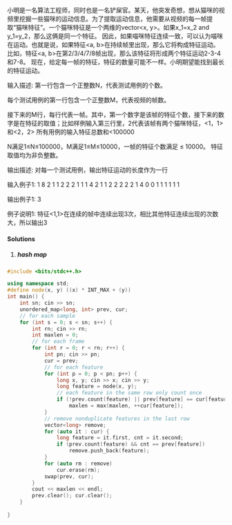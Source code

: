 小明是一名算法工程师，同时也是一名铲屎官。某天，他突发奇想，想从猫咪的视频里挖掘一些猫咪的运动信息。为了提取运动信息，他需要从视频的每一帧提取“猫咪特征”。一个猫咪特征是一个两维的vector<x, y>。如果x_1=x_2 and y_1=y_2，那么这俩是同一个特征。
因此，如果喵咪特征连续一致，可以认为喵咪在运动。也就是说，如果特征<a, b>在持续帧里出现，那么它将构成特征运动。比如，特征<a, b>在第2/3/4/7/8帧出现，那么该特征将形成两个特征运动2-3-4 和7-8。
现在，给定每一帧的特征，特征的数量可能不一样。小明期望能找到最长的特征运动。

输入描述:
第一行包含一个正整数N，代表测试用例的个数。

每个测试用例的第一行包含一个正整数M，代表视频的帧数。

接下来的M行，每行代表一帧。其中，第一个数字是该帧的特征个数，接下来的数字是在特征的取值；比如样例输入第三行里，2代表该帧有两个猫咪特征，<1，1>和<2，2>
所有用例的输入特征总数和<100000

N满足1≤N≤100000，M满足1≤M≤10000，一帧的特征个数满足 ≤ 10000。
特征取值均为非负整数。

输出描述:
对每一个测试用例，输出特征运动的长度作为一行

输入例子1:
1
8
2 1 1 2 2
2 1 1 1 4
2 1 1 2 2
2 2 2 1 4
0
0
1 1 1
1 1 1

输出例子1:
3

例子说明1:
特征<1,1>在连续的帧中连续出现3次，相比其他特征连续出现的次数大，所以输出3

#### Solutions

1. ##### hash map


```c++
#include <bits/stdc++.h>

using namespace std;
#define node(x, y) ((x) * INT_MAX + (y))
int main() {
    int sn; cin >> sn;
    unordered_map<long, int> prev, cur;
    // for each sample
    for (int s = 0; s < sn; s++) {
        int rn; cin >> rn;
        int maxlen = 0;
        // for each frame
        for (int r = 0; r < rn; r++) {
            int pn; cin >> pn;
            cur = prev;
            // for each feature
            for (int p = 0; p < pn; p++) {
                long x, y; cin >> x; cin >> y;
                long feature = node(x, y);
                // each feature in the same row only count once
                if (!prev.count(feature) || prev[feature] == cur[feature])
                    maxlen = max(maxlen, ++cur[feature]);
            }
            // remove nonduplicate features in the last row
            vector<long> remove;
            for (auto it : cur) {
                long feature = it.first, cnt = it.second;
                if (prev.count(feature) && cnt == prev[feature])
                    remove.push_back(feature);
            }
            for (auto rm : remove)
                cur.erase(rm);
            swap(prev, cur);
        }
        cout << maxlen << endl;
        prev.clear(); cur.clear();
    }
    
}

```